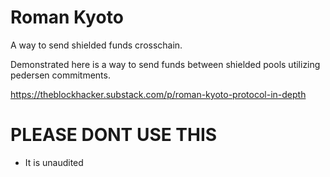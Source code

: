 # Roman Kyoto

A way to send shielded funds crosschain.

Demonstrated here is a way to send funds between shielded pools utilizing pedersen commitments. 

https://theblockhacker.substack.com/p/roman-kyoto-protocol-in-depth

# PLEASE DONT USE THIS

- It is unaudited
